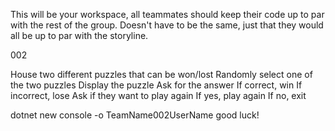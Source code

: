 This will be your workspace, all teammates should keep their code up to par with the rest of the group.  Doesn't have to be the same, just that they would all be up to par with the storyline.

002

House two different puzzles that can be won/lost
Randomly select one of the two puzzles
Display the puzzle
Ask for the answer
If correct, win
If incorrect, lose
Ask if they want to play again
If yes, play again
If no, exit

dotnet new console -o TeamName002UserName
good luck!